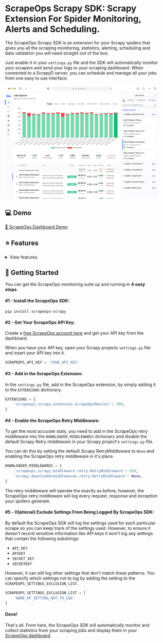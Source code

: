 # ScrapeOps Scrapy SDK: Scrapy Extension For Spider Monitoring, Alerts and Scheduling.
The ScrapeOps Scrapy SDK is an extension for your Scrapy spiders that gives you all the scraping monitoring, statistics, alerting, scheduling and data validation you will need straight out of the box. 

Just enable it in your `settings.py` file and the SDK will automatically monitor your scrapers and send your logs to your scraping dashboard. When connected to a ScrapyD server, you can schedule and manage all your jobs from one easy to use interface.


![ScrapeOps Dashboard Demo](https://github.com/ScrapeOps/scrapeops-docs/blob/main/assets/scrapeops-hero-page-small.jpg)


## :computer: Demo
[:link: ScrapeOps Dashboard Demo](https://scrapeops.io/app/login/demo)

## :star: Features
<details>
<summary>View features</summary>

- **Scrapy Job Stats & Visualisation**
  - :chart_with_upwards_trend: Individual Job Progress Stats
  - :bar_chart: Compare Jobs versus Historical Jobs
  - :100: Job Stats Tracked
    - :white_check_mark: Pages Scraped & Missed
    - :white_check_mark: Items Parsed & Missed
    - :white_check_mark: Item Field Coverage
    - :white_check_mark: Runtimes
    - :white_check_mark: Response Status Codes
    - :white_check_mark: Success Rates & Average Latencies
    - :white_check_mark: Errors & Warnings
    - :white_check_mark: Bandwidth

- **Health Checks & Alerts**
  - :male_detective: Custom Spider & Job Health Checks 
  - :package: Out of the Box Alerts - Slack (More coming soon!)
  - :bookmark_tabs: Daily Scraping Reports

 - **ScrapyD Cluster Management**
    - :link: Integrate With ScrapyD Servers
    - :alarm_clock: Schedule Periodic Jobs
    - :100: All Scrapyd JSON API Supported
    - :closed_lock_with_key: Secure Your ScrapyD with BasicAuth, HTTPS or Whitelisted IPs
 - **Proxy Monitoring (Coming Soon)**
    - :chart_with_upwards_trend: Monitor Your Proxy Account Usage
    - :chart_with_downwards_trend: Track Your Proxy Providers Performance
    - :bar_chart: Compare Proxy Performance Verus Other Providers

</details>

## :rocket: Getting Started
You can get the ScrapeOps monitoring suite up and running in **4 easy steps**.

#### #1 - Install the ScrapeOps SDK:

```
pip install scrapeops-scrapy
```

#### #2 - Get Your ScrapeOps API Key:
Create a [free ScrapeOps account here](https://scrapeops.io/app/register) and get your API key from the dashboard.

When you have your API key, open your Scrapy projects `settings.py` file and insert your API key into it. 

```python
SCRAPEOPS_API_KEY = 'YOUR_API_KEY'
```

#### #3 - Add in the ScrapeOps Extension:
In the `settings.py` file, add in the ScrapeOps extension, by simply adding it to the `EXTENSIONS` dictionary.

```python
EXTENSIONS = {
    'scrapeops_scrapy.extension.ScrapeOpsMonitor': 500, 
}
```

#### #4 - Enable the ScrapeOps Retry Middleware:
To get the most accurate stats, you need to add in the ScrapeOps retry middleware into the `DOWNLOADER_MIDDLEWARES` dictionary and disable the default Scrapy Retry middleware in your Scrapy project's `settings.py` file. 

You can do this by setting the default Scrapy RetryMiddleware to `None` and enabling the ScrapeOps retry middleware in it's place.

```python
DOWNLOADER_MIDDLEWARES = {
    'scrapeops_scrapy.middleware.retry.RetryMiddleware': 550,
    'scrapy.downloadermiddlewares.retry.RetryMiddleware': None,
}
```

The retry middleware will operate the exactly as before, however, the ScrapeOps retry middleware will log every request, response and exception your spiders generate. 

#### #5 - (Optional) Exclude Settings From Being Logged By ScrapeOps SDK:
By default the ScrapeOps SDK will log the settings used for each particular scrape so you can keep track of the settings used. However, to ensure it doesn't record sensitive information like API keys it won't log any settings that contain the following substrings:

- `API_KEY`
- `APIKEY`
- `SECRET_KEY`
- `SECRETKEY`

However, it can still log other settings that don't match these patterns. You can specify which settings not to log by adding the setting to the `SCRAPEOPS_SETTINGS_EXCLUSION_LIST`. 

```python
SCRAPEOPS_SETTINGS_EXCLUSION_LIST = [
    'NAME_OF_SETTING_NOT_TO_LOG'
]
```

#### Done!
That's all. From here, the ScrapeOps SDK will automatically monitor and collect statistics from your scraping jobs and display them in your [ScrapeOps dashboard](https://scrapeops.io/app/dashboard). 
